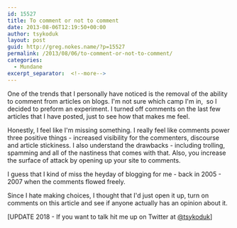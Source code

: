 ```yaml
---
id: 15527
title: To comment or not to comment
date: 2013-08-06T12:19:50+00:00
author: tsykoduk
layout: post
guid: http://greg.nokes.name/?p=15527
permalink: /2013/08/06/to-comment-or-not-to-comment/
categories:
  - Mundane
excerpt_separator:  <!--more-->
---
```

One of the trends that I personally have noticed is the removal of the ability to comment from articles on blogs. I'm not sure which camp I'm in,  so I decided to preform an experiment. I turned off comments on the last few articles that I have posted, just to see how that makes me feel.
<!--more-->

Honestly, I feel like I'm missing something. I really feel like comments power three positive things - increased visibility for the commenters, discourse and article stickiness. I also understand the drawbacks - including trolling, spamming and all of the nastiness that comes with that. Also, you increase the surface of attack by opening up your site to comments.

I guess that I kind of miss the heyday of blogging for me - back in 2005 - 2007 when the comments flowed freely.

Since I hate making choices, I thought that I'd just open it up, turn on comments on this article and see if anyone actually has an opinion about it.

[UPDATE 2018 - If you want to talk hit me up on Twitter at <a href="https://twitter.com/tsykoduk">@tsykoduk</a>]